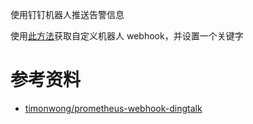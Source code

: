 


使用钉钉机器人推送告警信息


使用[此方法](https://ding-doc.dingtalk.com/doc#/serverapi2/qf2nxq)获取自定义机器人 webhook，并设置一个关键字



# 参考资料

- [timonwong/prometheus-webhook-dingtalk](https://github.com/timonwong/prometheus-webhook-dingtalk)




